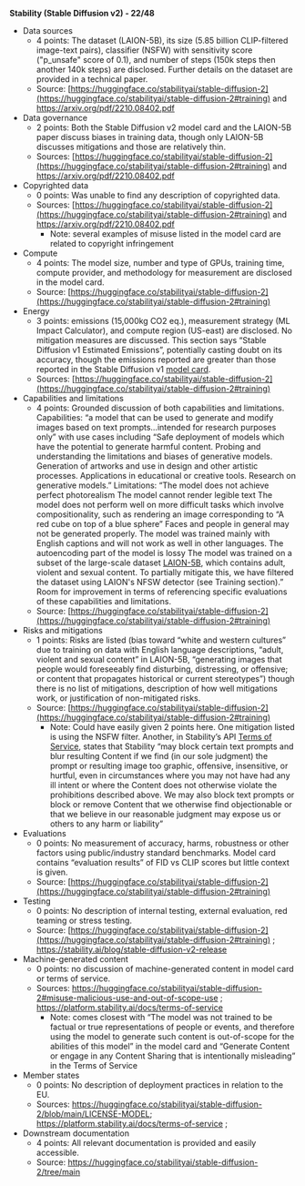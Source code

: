 ﻿**Stability (Stable Diffusion v2) - 22/48**

- Data sources
   - 4 points: The dataset (LAION-5B), its size (5.85 billion CLIP-filtered image-text pairs), classifier (NSFW) with sensitivity score ("p\_unsafe" score of 0.1), and number of steps (150k steps then another 140k steps) are disclosed. Further details on the dataset are provided in a technical paper.
   - Source: [https://huggingface.co/stabilityai/stable-diffusion-2](https://huggingface.co/stabilityai/stable-diffusion-2#training) and <https://arxiv.org/pdf/2210.08402.pdf> 
- Data governance
   - 2 points: Both the Stable Diffusion v2 model card and the LAION-5B paper discuss biases in training data, though only LAION-5B discusses mitigations and those are relatively thin.
   - Sources: [https://huggingface.co/stabilityai/stable-diffusion-2](https://huggingface.co/stabilityai/stable-diffusion-2#training) and <https://arxiv.org/pdf/2210.08402.pdf> 
- Copyrighted data
   - 0 points: Was unable to find any description of copyrighted data.
   - Sources: [https://huggingface.co/stabilityai/stable-diffusion-2](https://huggingface.co/stabilityai/stable-diffusion-2#training) and <https://arxiv.org/pdf/2210.08402.pdf>
      - Note: several examples of misuse listed in the model card are related to copyright infringement
- Compute
   - 4 points: The model size, number and type of GPUs, training time, compute provider, and methodology for measurement are disclosed in the model card.
   - Source: [https://huggingface.co/stabilityai/stable-diffusion-2](https://huggingface.co/stabilityai/stable-diffusion-2#training)
- Energy
   - 3 points: emissions (15,000kg CO2 eq.), measurement strategy (ML Impact Calculator), and compute region (US-east) are disclosed. No mitigation measures are discussed. This section says “Stable Diffusion v1 Estimated Emissions”, potentially casting doubt on its accuracy, though the emissions reported are greater than those reported in the Stable Diffusion v1 [model card](https://github.com/CompVis/stable-diffusion/blob/main/Stable_Diffusion_v1_Model_Card.md).
   - Sources: [https://huggingface.co/stabilityai/stable-diffusion-2](https://huggingface.co/stabilityai/stable-diffusion-2#training) 
- Capabilities and limitations
   - 4 points: Grounded discussion of both capabilities and limitations. Capabilities: “a model that can be used to generate and modify images based on text prompts…intended for research purposes only” with use cases including “Safe deployment of models which have the potential to generate harmful content. Probing and understanding the limitations and biases of generative models. Generation of artworks and use in design and other artistic processes. Applications in educational or creative tools. Research on generative models.” Limitations: “The model does not achieve perfect photorealism The model cannot render legible text The model does not perform well on more difficult tasks which involve compositionality, such as rendering an image corresponding to “A red cube on top of a blue sphere” Faces and people in general may not be generated properly. The model was trained mainly with English captions and will not work as well in other languages. The autoencoding part of the model is lossy The model was trained on a subset of the large-scale dataset [LAION-5B](https://laion.ai/blog/laion-5b/), which contains adult, violent and sexual content. To partially mitigate this, we have filtered the dataset using LAION's NFSW detector (see Training section).” Room for improvement in terms of referencing specific evaluations of these capabilities and limitations.
   - Source: [https://huggingface.co/stabilityai/stable-diffusion-2](https://huggingface.co/stabilityai/stable-diffusion-2#training) 
- Risks and mitigations 
   - 1 points: Risks are listed (bias toward “white and western cultures” due to training on data with English language descriptions, “adult, violent and sexual content” in LAION-5B, “generating images that people would foreseeably find disturbing, distressing, or offensive; or content that propagates historical or current stereotypes”) though there is no list of mitigations, description of how well mitigations work, or justification of non-mitigated risks. 
   - Source: [https://huggingface.co/stabilityai/stable-diffusion-2](https://huggingface.co/stabilityai/stable-diffusion-2#training)
      - Note: Could have easily given 2 points here. One mitigation listed is using the NSFW filter. Another, in Stability’s API [Terms of Service](https://platform.stability.ai/docs/terms-of-service), states that Stability “may block certain text prompts and blur resulting Content if we find (in our sole judgment) the prompt or resulting image too graphic, offensive, insensitive, or hurtful, even in circumstances where you may not have had any ill intent or where the Content does not otherwise violate the prohibitions described above. We may also block text prompts or block or remove Content that we otherwise find objectionable or that we believe in our reasonable judgment may expose us or others to any harm or liability”
- Evaluations
   - 0 points: No measurement of accuracy, harms, robustness or other factors using public/industry standard benchmarks. Model card contains “evaluation results” of FID vs CLIP scores but little context is given.
   - Source: [https://huggingface.co/stabilityai/stable-diffusion-2](https://huggingface.co/stabilityai/stable-diffusion-2#training) 
- Testing
   - 0 points: No description of internal testing, external evaluation, red teaming or stress testing.
   - Source: [https://huggingface.co/stabilityai/stable-diffusion-2](https://huggingface.co/stabilityai/stable-diffusion-2#training)  ; <https://stability.ai/blog/stable-diffusion-v2-release> 
- Machine-generated content
   - 0 points: no discussion of machine-generated content in model card or terms of service. 
   - Sources: <https://huggingface.co/stabilityai/stable-diffusion-2#misuse-malicious-use-and-out-of-scope-use> ; <https://platform.stability.ai/docs/terms-of-service> 
      - Note: comes closest with “The model was not trained to be factual or true representations of people or events, and therefore using the model to generate such content is out-of-scope for the abilities of this model” in the model card and “Generate Content or engage in any Content Sharing that is intentionally misleading” in the Terms of Service
- Member states
   - 0 points: No description of deployment practices in relation to the EU. 
   - Sources: <https://huggingface.co/stabilityai/stable-diffusion-2/blob/main/LICENSE-MODEL>;  <https://platform.stability.ai/docs/terms-of-service> ; 
- Downstream documentation
   - 4 points: All relevant documentation is provided and easily accessible.
   - Source: <https://huggingface.co/stabilityai/stable-diffusion-2/tree/main> 
